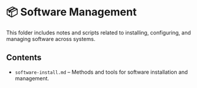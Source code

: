 # 📦 Software Management

This folder includes notes and scripts related to installing, configuring, and managing software across systems.

## Contents

- `software-install.md` – Methods and tools for software installation and management.
